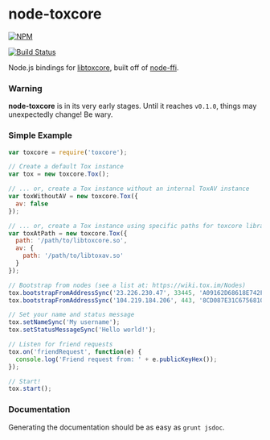 node-toxcore
============

[![NPM](https://nodei.co/npm/toxcore.png)](https://nodei.co/npm/toxcore/)

[![Build Status](https://secure.travis-ci.org/saneki/node-toxcore.png)](http://travis-ci.org/saneki/node-toxcore)

Node.js bindings for [libtoxcore], built off of [node-ffi].


### Warning

**node-toxcore** is in its very early stages. Until it reaches `v0.1.0`,
things may unexpectedly change! Be wary.


### Simple Example

``` js
var toxcore = require('toxcore');

// Create a default Tox instance
var tox = new toxcore.Tox();

// ... or, create a Tox instance without an internal ToxAV instance
var toxWithoutAV = new toxcore.Tox({
  av: false
});

// ... or, create a Tox instance using specific paths for toxcore libraries
var toxAtPath = new toxcore.Tox({
  path: '/path/to/libtoxcore.so',
  av: {
    path: '/path/to/libtoxav.so'
  }
});

// Bootstrap from nodes (see a list at: https://wiki.tox.im/Nodes)
tox.bootstrapFromAddressSync('23.226.230.47', 33445, 'A09162D68618E742FFBCA1C2C70385E6679604B2D80EA6E84AD0996A1AC8A074'); // stal
tox.bootstrapFromAddressSync('104.219.184.206', 443, '8CD087E31C67568103E8C2A28653337E90E6B8EDA0D765D57C6B5172B4F1F04C'); // Jfreegman

// Set your name and status message
tox.setNameSync('My username');
tox.setStatusMessageSync('Hello world!');

// Listen for friend requests
tox.on('friendRequest', function(e) {
  console.log('Friend request from: ' + e.publicKeyHex());
});

// Start!
tox.start();
```


### Documentation

Generating the documentation should be as easy as `grunt jsdoc`.


[libtoxcore]:https://github.com/irungentoo/toxcore
[node-ffi]:https://github.com/node-ffi/node-ffi
